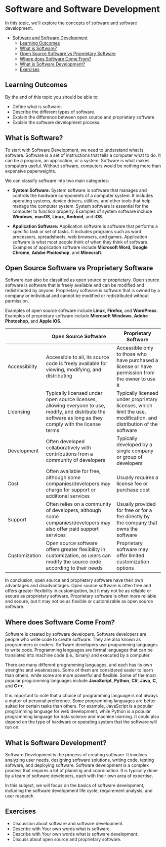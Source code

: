 # Software and Software Development

In this topic, we'll explore the concepts of software and software development.

- [Software and Software Development](#software-and-software-development)
  - [Learning Outcomes](#learning-outcomes)
  - [What is Software?](#what-is-software)
  - [Open Source Software vs Proprietary Software](#open-source-software-vs-proprietary-software)
  - [Where does Software Come From?](#where-does-software-come-from)
  - [What is Software Development?](#what-is-software-development)
  - [Exercises](#exercises)

## Learning Outcomes

By the end of this topic you should be able to:

- Define what is software.
- Describe the different types of software.
- Explain the difference between open source and proprietary software.
- Explain the software development process.

## What is Software?

To start with Software Development, we need to understand what is software. Software is a set of instructions that tells a computer what to do. It can be a program, an application, or a system. Software is what makes computers useful. Without software, computers would be nothing more than expensive paperweights.

We can classify software into two main categories:

- **System Software:** System software is software that manages and controls the hardware components of a computer system. It includes operating systems, device drivers, utilities, and other tools that help manage the computer system. System software is essential for the computer to function properly. Examples of system software include **Windows**, **macOS**, **Linux**, **Android**, and **iOS**.

- **Application Software:** Application software is software that performs a specific task or set of tasks. It includes programs such as word processors, spreadsheets, web browsers, and games. Application software is what most people think of when they think of software. Examples of application software include **Microsoft Word**, **Google Chrome**, **Adobe Photoshop**, and **Minecraft**.

## Open Source Software vs Proprietary Software

Software can also be classified as open source or proprietary. Open source software is software that is freely available and can be modified and redistributed by anyone. Proprietary software is software that is owned by a company or individual and cannot be modified or redistributed without permission.

Examples of open source software include **Linux**, **Firefox**, and **WordPress**. Examples of proprietary software include **Microsoft Windows**, **Adobe Photoshop**, and **Apple iOS**.

|                         | Open Source Software                                            | Proprietary Software |
|-------------------------|-----------------------------------------------------------------|----------------------|
| Accessibility           | Accessible to all, its source code is freely available for viewing, modifying, and distributing | Accessible only to those who have purchased a license or have permission from the owner to use it |
| Licensing               | Typically licensed under open source licenses, allowing everyone to use, modify, and distribute the software as long as they comply with the license terms | Typically licensed under proprietary licenses, which limit the use, modification, and distribution of the software |
| Development             | Often developed collaboratively with contributions from a community of developers | Typically developed by a single company or group of developers |
| Cost                    | Often available for free, although some companies/developers may charge for support or additional services | Usually requires a license fee or purchase cost |
| Support                 | Often relies on a community of developers, although some companies/developers may also offer paid support services | Usually provided for free or for a fee directly by the company that owns the software |
| Customization           | Open source software offers greater flexibility in customization, as users can modify the source code according to their needs | Proprietary software may offer limited customization options |

In conclusion, open source and proprietary software have their own advantages and disadvantages. Open source software is often free and offers greater flexibility in customization, but it may not be as reliable or secure as proprietary software. Proprietary software is often more reliable and secure, but it may not be as flexible or customizable as open source software.

## Where does Software Come From?

Software is created by software developers. Software developers are people who write code to create software. They are also known as programmers or coders. Software developers use programming languages to write code. Programming languages are formal languages that can be translated into machine code (i.e., binary) and executed by a computer.

There are many different programming languages, and each has its own strengths and weaknesses. Some of them are considered easier to learn than others, while some are more powerful and flexible. Some of the most popular programming languages include **JavaScript**, **Python**, **C#**, **Java**, **C**, and **C++**.

It is important to note that a choice of programming language is not always a matter of personal preference. Some programming languages are better suited for certain tasks than others. For example, JavaScript is a popular programming language for web development, while Python is a popular programming language for data science and machine learning. It could also depend on the type of hardware or operating system that the software will run on.

## What is Software Development?

Software Development is the process of creating software. It involves analyzing user needs, designing software solutions, writing code, testing software, and deploying software. Software development is a complex process that requires a lot of planning and coordination. It is typically done by a team of software developers, each with their own area of expertise.

In this subject, we will focus on the basics of software development, including the software development life cycle, requirement analysis, and user research.

## Exercises

- Discussion about software and software development.
- Describe with Your own words what is software.
- Describe with Your own words what is software development.
- Discuss about open source and proprietary software.
